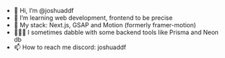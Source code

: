 - 👋 Hi, I’m @joshuaddf
- 🌱 I’m learning web development, frontend to be precise
- 📌 My stack: Next.js, GSAP and Motion (formerly framer-motion)
- 👷🏻‍♂️ I sometimes dabble with some backend tools like Prisma and Neon db
- 📫 How to reach me discord: joshuaddf
<!---
joshuaddf/joshuaddf is a ✨ special ✨ repository because its `README.md` (this file) appears on your GitHub profile.
You can click the Preview link to take a look at your changes.
--->
